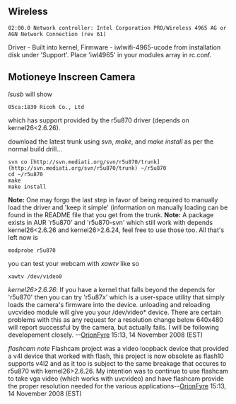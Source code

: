 ## Wireless

```
02:00.0 Network controller: Intel Corporation PRO/Wireless 4965 AG or AGN Network Connection (rev 61)

```

Driver - Built into kernel, Firmware - iwlwifi-4965-ucode from installation disk under 'Support'. Place 'iwl4965' in your modules array in rc.conf.

## Motioneye Inscreen Camera

*lsusb* will show

```
05ca:1839 Ricoh Co., Ltd 

```

which has support provided by the r5u870 driver (depends on kernel26<2.6.26).

download the latest trunk using *svn*, *make*, and *make install* as per the normal build drill...

```
svn co [http://svn.mediati.org/svn/r5u870/trunk](http://svn.mediati.org/svn/r5u870/trunk) ~/r5u870
cd ~/r5u870
make
make install

```

**Note:** One may forgo the last step in favor of being required to manually load the driver and 'keep it simple' (information on manually loading can be found in the README file that you get from the trunk. **Note:** A package exists in AUR 'r5u870' and 'r5u870-svn' which still work with depends kernel26<2.6.26 and kernel26>2.6.24, feel free to use those too. All that's left now is

```
modprobe r5u870

```

you can test your webcam with *xawtv* like so

```
xawtv /dev/video0

```

*kernel26>2.6.26*: If you have a kernel that falls beyond the depends for 'r5u870' then you can try 'r5u87x' which is a user-space utility that simply loads the camera's firmware into the device. unloading and reloading uvcvideo module will give you your /dev/video* device. There are certain problems with this as any request for a resolution change below 640x480 will report successful by the camera, but actually fails. I will be following developement closely. --[OrionFyre](/index.php/User:OrionFyre "User:OrionFyre") 15:13, 14 November 2008 (EST)

*flashcam note* Flashcam project was a video loopback device that provided a v4l device that worked with flash, this project is now obsolete as flash10 supports v4l2 and as it too is subject to the same breakage that occures to r5u870 with kernel26>2.6.26\. My intention was to continue to use flashcam to take vga video (which works with uvcvideo) and have flashcam provide the proper resolution needed for the various applications--[OrionFyre](/index.php/User:OrionFyre "User:OrionFyre") 15:13, 14 November 2008 (EST)